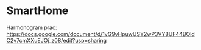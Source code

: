 # SmartHome

Harmonogram prac:
https://docs.google.com/document/d/1vG9vHpuwUSY2wP3VY8UF44BOldC2v7cmXXuEJOj_z08/edit?usp=sharing
